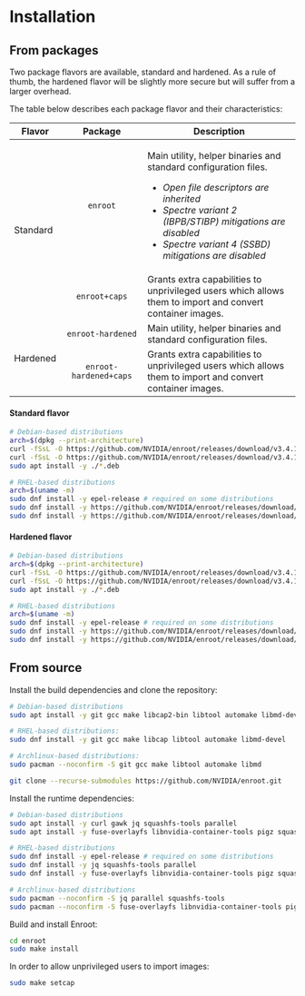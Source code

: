 # Installation

## From packages

Two package flavors are available, standard and hardened. As a rule of thumb, the hardened flavor will be slightly more secure but will suffer from a larger overhead.

The table below describes each package flavor and their characteristics:

<table>
    <thead>
        <tr>
            <th>Flavor</th>
            <th>Package</th>
            <th>Description</th>
        </tr>
    </thead>
    <tbody>
        <tr>
            <td rowspan=2>Standard</td>
            <td align="center"><code>enroot</code></td>
            <td>
                <p>Main utility, helper binaries and standard configuration files.</p>
                <ul>
                  <li><i>Open file descriptors are inherited</i></li>
                  <li><i>Spectre variant 2 (IBPB/STIBP) mitigations are disabled</i></li>
                  <li><i>Spectre variant 4 (SSBD) mitigations are disabled</i></li>
                </ul>
            </td>
        </tr>
        <tr>
            <td align="center"><code>enroot+caps</code></td>
            <td>Grants extra capabilities to unprivileged users which allows<br> them to import and convert container images.</td>
        </tr>
        <tr>
            <td rowspan=2>Hardened</td>
            <td align="center"><code>enroot-hardened</code></td>
            <td>Main utility, helper binaries and standard configuration files.</td>
        </tr>
        <tr>
            <td align="center"><code>enroot-hardened+caps</code></td>
            <td>Grants extra capabilities to unprivileged users which allows<br> them to import and convert container images.</td>
        </tr>
    </tbody>
</table>

#### Standard flavor

```sh
# Debian-based distributions
arch=$(dpkg --print-architecture)
curl -fSsL -O https://github.com/NVIDIA/enroot/releases/download/v3.4.1/enroot_3.4.1-1_${arch}.deb
curl -fSsL -O https://github.com/NVIDIA/enroot/releases/download/v3.4.1/enroot+caps_3.4.1-1_${arch}.deb # optional
sudo apt install -y ./*.deb

# RHEL-based distributions
arch=$(uname -m)
sudo dnf install -y epel-release # required on some distributions
sudo dnf install -y https://github.com/NVIDIA/enroot/releases/download/v3.4.1/enroot-3.4.1-1.el7.${arch}.rpm
sudo dnf install -y https://github.com/NVIDIA/enroot/releases/download/v3.4.1/enroot+caps-3.4.1-1.el7.${arch}.rpm # optional
```

#### Hardened flavor

```sh
# Debian-based distributions
arch=$(dpkg --print-architecture)
curl -fSsL -O https://github.com/NVIDIA/enroot/releases/download/v3.4.1/enroot-hardened_3.4.1-1_${arch}.deb
curl -fSsL -O https://github.com/NVIDIA/enroot/releases/download/v3.4.1/enroot-hardened+caps_3.4.1-1_${arch}.deb # optional
sudo apt install -y ./*.deb

# RHEL-based distributions
arch=$(uname -m)
sudo dnf install -y epel-release # required on some distributions
sudo dnf install -y https://github.com/NVIDIA/enroot/releases/download/v3.4.1/enroot-hardened-3.4.1-1.el7.${arch}.rpm
sudo dnf install -y https://github.com/NVIDIA/enroot/releases/download/v3.4.1/enroot-hardened+caps-3.4.1-1.el7.${arch}.rpm # optional
```

## From source

Install the build dependencies and clone the repository:
```sh
# Debian-based distributions
sudo apt install -y git gcc make libcap2-bin libtool automake libmd-dev

# RHEL-based distributions:
sudo dnf install -y git gcc make libcap libtool automake libmd-devel

# Archlinux-based distributions:
sudo pacman --noconfirm -S git gcc make libtool automake libmd

git clone --recurse-submodules https://github.com/NVIDIA/enroot.git
```

Install the runtime dependencies:
```sh
# Debian-based distributions
sudo apt install -y curl gawk jq squashfs-tools parallel
sudo apt install -y fuse-overlayfs libnvidia-container-tools pigz squashfuse # optional

# RHEL-based distributions
sudo dnf install -y epel-release # required on some distributions
sudo dnf install -y jq squashfs-tools parallel
sudo dnf install -y fuse-overlayfs libnvidia-container-tools pigz squashfuse # optional

# Archlinux-based distributions
sudo pacman --noconfirm -S jq parallel squashfs-tools
sudo pacman --noconfirm -S fuse-overlayfs libnvidia-container-tools pigz squashfuse # optional
```

Build and install Enroot:
```sh
cd enroot
sudo make install
```

In order to allow unprivileged users to import images:
```sh
sudo make setcap
```
